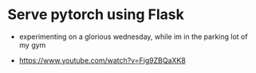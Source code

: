 # Serve pytorch using Flask

- experimenting on a glorious wednesday, while im in the parking lot of my gym

- https://www.youtube.com/watch?v=Fig9ZBQaXK8
